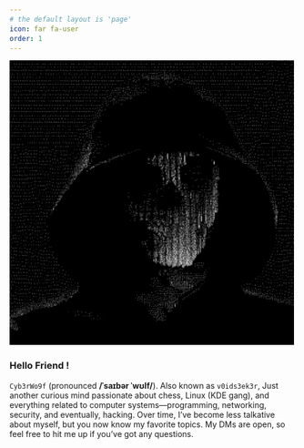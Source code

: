 ```yaml
---
# the default layout is 'page'
icon: far fa-user
order: 1
---
```


![image description](/Assets/Pictures/voidseeker.gif)

### **Hello Friend !**

`Cyb3rWo9f` (pronounced **/ˈsaɪbər ˈwʊlf/**). Also known as `v0ids3ek3r`, Just another curious mind passionate about chess, Linux (KDE gang), and everything related to computer systems—programming, networking, security, and eventually, hacking. Over time, I’ve become less talkative about myself, but you now know my favorite topics. My DMs are open, so feel free to hit me up if you’ve got any questions.

